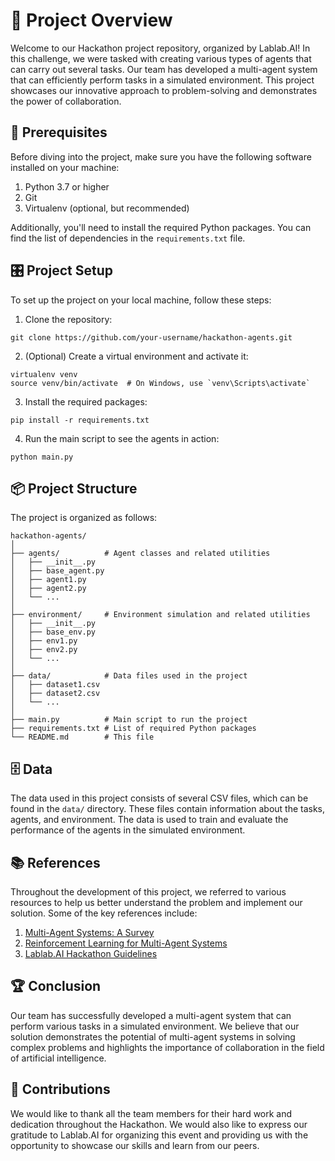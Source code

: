 # 🧭 Project Overview

Welcome to our Hackathon project repository, organized by Lablab.AI! In this challenge, we were tasked with creating various types of agents that can carry out several tasks. Our team has developed a multi-agent system that can efficiently perform tasks in a simulated environment. This project showcases our innovative approach to problem-solving and demonstrates the power of collaboration.

## 🚧 Prerequisites

Before diving into the project, make sure you have the following software installed on your machine:

1. Python 3.7 or higher
2. Git
3. Virtualenv (optional, but recommended)

Additionally, you'll need to install the required Python packages. You can find the list of dependencies in the `requirements.txt` file.

## 🎛 Project Setup

To set up the project on your local machine, follow these steps:

1. Clone the repository:

```
git clone https://github.com/your-username/hackathon-agents.git
```

2. (Optional) Create a virtual environment and activate it:

```
virtualenv venv
source venv/bin/activate  # On Windows, use `venv\Scripts\activate`
```

3. Install the required packages:

```
pip install -r requirements.txt
```

4. Run the main script to see the agents in action:

```
python main.py
```

## 📦 Project Structure

The project is organized as follows:

```
hackathon-agents/
│
├── agents/          # Agent classes and related utilities
│   ├── __init__.py
│   ├── base_agent.py
│   ├── agent1.py
│   ├── agent2.py
│   └── ...
│
├── environment/     # Environment simulation and related utilities
│   ├── __init__.py
│   ├── base_env.py
│   ├── env1.py
│   ├── env2.py
│   └── ...
│
├── data/            # Data files used in the project
│   ├── dataset1.csv
│   ├── dataset2.csv
│   └── ...
│
├── main.py          # Main script to run the project
├── requirements.txt # List of required Python packages
└── README.md        # This file
```

## 🗄️ Data

The data used in this project consists of several CSV files, which can be found in the `data/` directory. These files contain information about the tasks, agents, and environment. The data is used to train and evaluate the performance of the agents in the simulated environment.

## 📚 References

Throughout the development of this project, we referred to various resources to help us better understand the problem and implement our solution. Some of the key references include:

1. [Multi-Agent Systems: A Survey](https://link-to-paper.com)
2. [Reinforcement Learning for Multi-Agent Systems](https://link-to-paper.com)
3. [Lablab.AI Hackathon Guidelines](https://link-to-guidelines.com)

## 🏆 Conclusion

Our team has successfully developed a multi-agent system that can perform various tasks in a simulated environment. We believe that our solution demonstrates the potential of multi-agent systems in solving complex problems and highlights the importance of collaboration in the field of artificial intelligence.

## 🤝 Contributions

We would like to thank all the team members for their hard work and dedication throughout the Hackathon. We would also like to express our gratitude to Lablab.AI for organizing this event and providing us with the opportunity to showcase our skills and learn from our peers.


